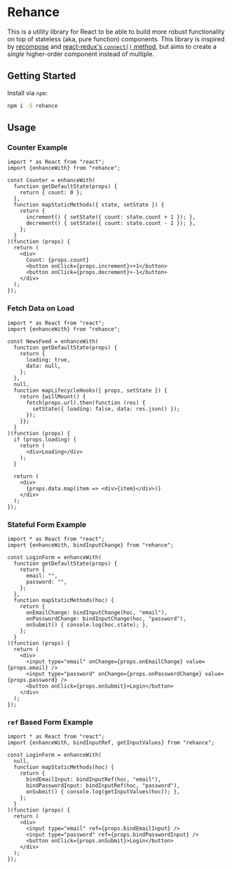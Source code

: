 # Rehance

This is a utility library for React to be able to build more robust functionality on top of stateless (aka, pure function) components.  This library is inspired by [recompose](https://npmjs.com/package/recompose) and [react-redux's `connect()` method](https://npmjs.com/package/react-redux), but aims to create a _single_ higher-order component instead of multiple.

## Getting Started

Install via `npm`:

```bash
npm i -S rehance
```

## Usage

### Counter Example

```tsx
import * as React from "react";
import {enhanceWith} from "rehance";

const Counter = enhanceWith(
  function getDefaultState(props) {
    return { count: 0 };
  },
  function mapStaticMethods({ state, setState }) {
    return {
      increment() { setState({ count: state.count + 1 }); },
      decrement() { setState({ count: state.count - 1 }); },
    };
  }
)(function (props) {
  return (
    <div>
      Count: {props.count}
      <button onClick={props.increment}>+1</button>
      <button onClick={props.decrement}>-1</button>
    </div>
  );
});
```

### Fetch Data on Load

```tsx
import * as React from "react";
import {enhanceWith} from "rehance";

const NewsFeed = enhanceWith(
  function getDefaultState(props) {
    return {
      loading: true,
      data: null,
    };
  },
  null,
  function mapLifecycleHooks({ props, setState }) {
    return {willMount() {
      fetch(props.url).then(function (res) {
        setState({ loading: false, data: res.json() });
      });
    }};
  }
)(function (props) {
  if (props.loading) {
    return (
      <div>Loading</div>
    );
  }

  return (
    <div>
      {props.data.map(item => <div>{item}</div>)}
    </div>
  );
});
```

### Stateful Form Example

```tsx
import * as React from "react";
import {enhanceWith, bindInputChange} from "rehance";

const LoginForm = enhanceWith(
  function getDefaultState(props) {
    return {
      email: "",
      password: "",
    };
  },
  function mapStaticMethods(hoc) {
    return {
      onEmailChange: bindInputChange(hoc, "email"),
      onPasswordChange: bindInputChange(hoc, "password"),
      onSubmit() { console.log(hoc.state); },
    };
  }
)(function (props) {
  return (
    <div>
      <input type="email" onChange={props.onEmailChange} value={props.email} />
      <input type="password" onChange={props.onPasswordChange} value={props.password} />
      <button onClick={props.onSubmit}>Login</button>
    </div>
  );
});
```

### `ref` Based Form Example

```tsx
import * as React from "react";
import {enhanceWith, bindInputRef, getInputValues} from "rehance";

const LoginForm = enhanceWith(
  null,
  function mapStaticMethods(hoc) {
    return {
      bindEmailInput: bindInputRef(hoc, "email"),
      bindPasswordInput: bindInputRef(hoc, "password"),
      onSubmit() { console.log(getInputValues(hoc)); },
    };
  }
)(function (props) {
  return (
    <div>
      <input type="email" ref={props.bindEmailInput} />
      <input type="password" ref={props.bindPasswordInput} />
      <button onClick={props.onSubmit}>Login</button>
    </div>
  );
});
```